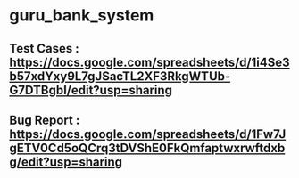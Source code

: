 # guru_bank_system
## Test Cases : https://docs.google.com/spreadsheets/d/1i4Se3b57xdYxy9L7gJSacTL2XF3RkgWTUb-G7DTBgbI/edit?usp=sharing
## Bug Report :  https://docs.google.com/spreadsheets/d/1Fw7JgETV0Cd5oQCrq3tDVShE0FkQmfaptwxrwftdxbg/edit?usp=sharing
